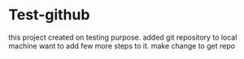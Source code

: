 # Test-github
this project created on testing purpose.
added git repository to local machine
want to add few more steps to it.
make change to get repo
